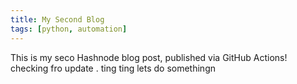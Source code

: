```yaml
---
title: My Second Blog
tags: [python, automation]
---
```

This is my seco Hashnode blog post, published via GitHub Actions! 
checking fro update  . ting ting 
lets do somethingn